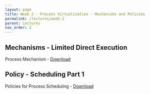 ```yaml
---
layout: page
title: Week 2 - Process Virtualization - Mechanisms and Policies
permalink: /lectures/week-2
parent: Lectures
nav_order: 2
---
```


## Mechanisms - Limited Direct Execution
Process Mechanism - [Download](https://karthikv1392.github.io/cs3301_osn/slides/OSN_L03_Mechanisms.pdf)

## Policy - Scheduling Part 1
Policies for Process Scheduling - [Download](https://karthikv1392.github.io/cs3301_osn/slides/OSN_L04_Scheduling_Part1.pdf)
